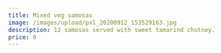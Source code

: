 ```yaml
---
title: Mixed veg samosas
image: /images/upload/pxl_20200912_153529163.jpg
description: 12 samosas served with sweet tamarind chutney.
price: 0
---
```


